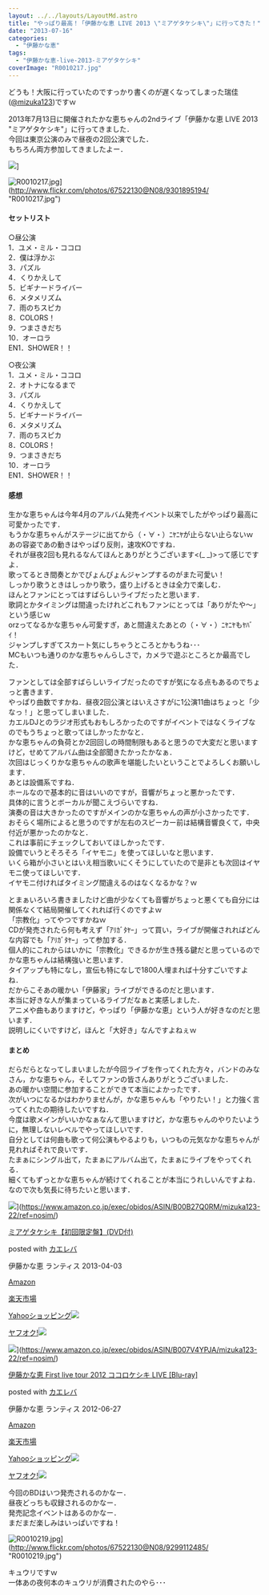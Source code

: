 ```yaml
---
layout: ../../layouts/LayoutMd.astro
title: "やっぱり最高！「伊藤かな恵 LIVE 2013 \"ミアゲタケシキ\"」に行ってきた！"
date: "2013-07-16"
categories: 
  - "伊藤かな恵"
tags: 
  - "伊藤かな恵-live-2013-ミアゲタケシキ"
coverImage: "R0010217.jpg"
---
```


どうも！大阪に行っていたのですっかり書くのが遅くなってしまった瑞佳([@mizuka123](https://twitter.com/mizuka123))ですｗ

2013年7月13日に開催されたかな恵ちゃんの2ndライブ「伊藤かな恵 LIVE 2013 "ミアゲタケシキ"」に行ってきました．  
今回は東京公演のみで昼夜の2回公演でした．  
もちろん両方参加してきましたよー．

![](http://capture.heartrails.com/150x130/shadow?//mizuka123.net/3893/)]

![R0010217.jpg](/archive/images/9301895194_e5a13237d5_b.jpg)](http://www.flickr.com/photos/67522130@N08/9301895194/ "R0010217.jpg")

#### セットリスト

○昼公演  
1．ユメ・ミル・ココロ  
2．僕は浮かぶ  
3．パズル  
4．くりかえして  
5．ビギナードライバー  
6．メタメリズム  
7．雨のちスピカ  
8．COLORS！  
9．つまさきだち  
10．オーロラ  
EN1．SHOWER！！

○夜公演  
1．ユメ・ミル・ココロ  
2．オトナになるまで  
3．パズル  
4．くりかえして  
5．ビギナードライバー  
6．メタメリズム  
7．雨のちスピカ  
8．COLORS！  
9．つまさきだち  
10．オーロラ  
EN1．SHOWER！！

#### 感想

生かな恵ちゃんは今年4月のアルバム発売イベント以来でしたがやっぱり最高に可愛かったです．  
もうかな恵ちゃんがステージに出てから（・∀・）ﾆﾔﾆﾔが止らない止らないｗ  
あの容姿であの動きはやっぱり反則，速攻KOですね．  
それが昼夜2回も見れるなんてほんとありがとうございます<(\_ \_)>って感じですよ．  
歌ってるとき間奏とかでぴょんぴょんジャンプするのがまた可愛い！  
しっかり歌うときはしっかり歌う，盛り上げるときは全力で楽しむ．  
ほんとファンにとってはすばらしいライブだったと思います．  
歌詞とかタイミングは間違ったけれどこれもファンにとっては「ありがたや～」という感じｗ  
orzってなるかな恵ちゃん可愛すぎ，あと間違えたあとの（・∀・）ﾆﾔﾆﾔもﾔﾊﾞｲ！  
ジャンプしすぎてスカート気にしちゃうところとかもうね･･･  
MCもいつも通りのかな恵ちゃんらしさで，カメラで遊ぶところとか最高でした．

ファンとしては全部すばらしいライブだったのですが気になる点もあるのでちょっと書きます．  
やっぱり曲数ですかね．昼夜2回公演とはいえさすがに1公演11曲はちょっと「少なっ！」と思ってしまいました．  
カエルDJとのラジオ形式もおもしろかったのですがイベントではなくライブなのでもうちょっと歌ってほしかったかなと．  
かな恵ちゃんの負荷とか2回回しの時間制限もあると思うので大変だと思いますけど，せめてアルバム曲は全部聞きたかったかなぁ．  
次回はじっくりかな恵ちゃんの歌声を堪能したいということでよろしくお願いします．  
あとは設備系ですね．  
ホールなので基本的に音はいいのですが，音響がちょっと悪かったです．  
具体的に言うとボーカルが聞こえづらいですね．  
演奏の音は大きかったのですがメインのかな恵ちゃんの声が小さかったです．  
おそらく場所によると思うのですが左右のスピーカー前は結構音響良くて，中央付近が悪かったのかなと．  
これは事前にチェックしておいてほしかったです．  
設備でいうとそろそろ「イヤモニ」を使ってほしいなと思います．  
いくら箱が小さいとはいえ相当歌いにくそうにしていたので是非とも次回はイヤモニ使ってほしいです．  
イヤモニ付ければタイミング間違えるのはなくなるかな？ｗ

とまぁいろいろ書きましたけど曲が少なくても音響がちょっと悪くても自分には関係なくて結局開催してくれれば行くのですよｗ  
「宗教化」ってやつですかねｗ  
CDが発売されたら何も考えず「ｱﾘｶﾞﾀﾔｰ」って買い，ライブが開催されればどんな内容でも「ｱﾘｶﾞﾀﾔｰ」って参加する．  
個人的にこれからはいかに「宗教化」できるかが生き残る鍵だと思っているのでかな恵ちゃんは結構強いと思います．  
タイアップも特になし，宣伝も特になしで1800人埋まれば十分すごいですよね．  
だからこそあの暖かい「伊藤家」ライブができるのだと思います．  
本当に好きな人が集まっているライブだなぁと実感しました．  
アニメや曲もありますけど，やっぱり「伊藤かな恵」という人が好きなのだと思います．  
説明しにくいですけど，ほんと「大好き」なんですよねぇｗ

#### まとめ

だらだらとなってしまいましたが今回ライブを作ってくれた方々，バンドのみなさん，かな恵ちゃん，そしてファンの皆さんありがとうございました．  
あの暖かい空間に参加することができて本当によかったです．  
次がいつになるかはわかりませんが，かな恵ちゃんも「やりたい！」と力強く言ってくれたの期待したいですね．  
今度は歌メインがいいかなぁなんて思いますけど，かな恵ちゃんのやりたいように，無理しないレベルでやってほしいです．  
自分としては何曲も歌って何公演もやるよりも，いつもの元気なかな恵ちゃんが見れればそれで良いです．  
たまぁにシングル出て，たまぁにアルバム出て，たまぁにライブをやってくれる．  
細くてもずっとかな恵ちゃんが続けてくれることが本当にうれしいんですよね．  
なので次も気長に待ちたいと思います．

![](/archive/images/41fTZ7UpCbL._SL160_.jpg)](https://www.amazon.co.jp/exec/obidos/ASIN/B00B27Q0RM/mizuka123-22/ref=nosim/)

[ミアゲタケシキ【初回限定盤】(DVD付)](https://www.amazon.co.jp/exec/obidos/ASIN/B00B27Q0RM/mizuka123-22/ref=nosim/)

posted with [カエレバ](http://kaereba.com)

伊藤かな恵 ランティス 2013-04-03

[Amazon](http://www.amazon.co.jp/gp/search?keywords=%83%7E%83A%83Q%83%5E%83P%83V%83L&__mk_ja_JP=%83J%83%5E%83J%83i&tag=mizuka123-22 "アマゾン")

[楽天市場](http://hb.afl.rakuten.co.jp/hgc/032b53ee.4b34c5ee.0f4a541e.f440145e/?pc=http%3A%2F%2Fsearch.rakuten.co.jp%2Fsearch%2Fmall%2F%25E3%2583%259F%25E3%2582%25A2%25E3%2582%25B2%25E3%2582%25BF%25E3%2582%25B1%25E3%2582%25B7%25E3%2582%25AD%2F-%2Ff.1-p.1-s.1-sf.0-st.A-v.2%3Fx%3D0%26scid%3Daf_ich_link_urltxt%26m%3Dhttp%3A%2F%2Fm.rakuten.co.jp%2F "楽天市場")

[Yahooショッピング![](//ad.jp.ap.valuecommerce.com/servlet/gifbanner?sid=3066752&pid=881990642)](//ck.jp.ap.valuecommerce.com/servlet/referral?sid=3066752&pid=881990642&vc_url=http%3A%2F%2Fshopping.search.yahoo.co.jp%2Fsearch%3FuIv%3Don%26ei%3DUTF-8%26tab_ex%3Dcommerce%26slider%3D0%26va%3D%25E3%2583%259F%25E3%2582%25A2%25E3%2582%25B2%25E3%2582%25BF%25E3%2582%25B1%25E3%2582%25B7%25E3%2582%25AD "Yahooショッピング")

[ヤフオク!![](//ad.jp.ap.valuecommerce.com/servlet/gifbanner?sid=3066752&pid=881990645)](//ck.jp.ap.valuecommerce.com/servlet/referral?sid=3066752&pid=881990645&vc_url=http%3A%2F%2Fauctions.search.yahoo.co.jp%2Fsearch%3Fvo%3D%26ve%3D%26auccat%3D0%26aucminprice%3D%26aucmaxprice%3D%26aucmin_bidorbuy_price%3D%26aucmax_bidorbuy_price%3D%26loc_cd%3D0%26abatch%3D0%26istatus%3D0%26filtered%3D1%26ei%3DUTF-8%26tab_ex%3Dcommerce%26va%3D%25E3%2583%259F%25E3%2582%25A2%25E3%2582%25B2%25E3%2582%25BF%25E3%2582%25B1%25E3%2582%25B7%25E3%2582%25AD "ヤフオク!")

![](/archive/images/51JWLcC9ETL._SL160_.jpg)](https://www.amazon.co.jp/exec/obidos/ASIN/B007V4YPJA/mizuka123-22/ref=nosim/)

[伊藤かな恵 First live tour 2012 ココロケシキ LIVE \[Blu-ray\]](https://www.amazon.co.jp/exec/obidos/ASIN/B007V4YPJA/mizuka123-22/ref=nosim/)

posted with [カエレバ](http://kaereba.com)

伊藤かな恵 ランティス 2012-06-27

[Amazon](http://www.amazon.co.jp/gp/search?keywords=First%20live%20tour%202012%20%83R%83R%83%8D%83P%83V%83L&__mk_ja_JP=%83J%83%5E%83J%83i&tag=mizuka123-22 "アマゾン")

[楽天市場](http://hb.afl.rakuten.co.jp/hgc/032b53ee.4b34c5ee.0f4a541e.f440145e/?pc=http%3A%2F%2Fsearch.rakuten.co.jp%2Fsearch%2Fmall%2FFirst%2520live%2520tour%25202012%2520%25E3%2582%25B3%25E3%2582%25B3%25E3%2583%25AD%25E3%2582%25B1%25E3%2582%25B7%25E3%2582%25AD%2F-%2Ff.1-p.1-s.1-sf.0-st.A-v.2%3Fx%3D0%26scid%3Daf_ich_link_urltxt%26m%3Dhttp%3A%2F%2Fm.rakuten.co.jp%2F "楽天市場")

[Yahooショッピング![](//ad.jp.ap.valuecommerce.com/servlet/gifbanner?sid=3066752&pid=881990642)](//ck.jp.ap.valuecommerce.com/servlet/referral?sid=3066752&pid=881990642&vc_url=http%3A%2F%2Fshopping.search.yahoo.co.jp%2Fsearch%3FuIv%3Don%26ei%3DUTF-8%26tab_ex%3Dcommerce%26slider%3D0%26va%3DFirst%2520live%2520tour%25202012%2520%25E3%2582%25B3%25E3%2582%25B3%25E3%2583%25AD%25E3%2582%25B1%25E3%2582%25B7%25E3%2582%25AD "Yahooショッピング")

[ヤフオク!![](//ad.jp.ap.valuecommerce.com/servlet/gifbanner?sid=3066752&pid=881990645)](//ck.jp.ap.valuecommerce.com/servlet/referral?sid=3066752&pid=881990645&vc_url=http%3A%2F%2Fauctions.search.yahoo.co.jp%2Fsearch%3Fvo%3D%26ve%3D%26auccat%3D0%26aucminprice%3D%26aucmaxprice%3D%26aucmin_bidorbuy_price%3D%26aucmax_bidorbuy_price%3D%26loc_cd%3D0%26abatch%3D0%26istatus%3D0%26filtered%3D1%26ei%3DUTF-8%26tab_ex%3Dcommerce%26va%3DFirst%2520live%2520tour%25202012%2520%25E3%2582%25B3%25E3%2582%25B3%25E3%2583%25AD%25E3%2582%25B1%25E3%2582%25B7%25E3%2582%25AD "ヤフオク!")

今回のBDはいつ発売されるのかなー．  
昼夜どっちも収録されるのかなー．  
発売記念イベントはあるのかなー．  
まだまだ楽しみはいっぱいですね！

![R0010219.jpg](/archive/images/9299112485_681f7cf049_b.jpg)](http://www.flickr.com/photos/67522130@N08/9299112485/ "R0010219.jpg")

キュウリですｗ  
一体あの夜何本のキュウリが消費されたのやら･･･
